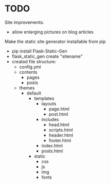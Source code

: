 TODO
====

Site improvements:

- allow enlarging pictures on blog articles


Make the static site generator installable from pip

- pip install Flask-Static-Gen
- flask_static_gen create "sitename"
- created file structure:
	- config.yml
	- contents
		- pages
		- posts
	- themes
		- default
			- templates
				- layouts
					- page.html
					- post.html
				- includes
					- head.html
					- scripts.html
					- header.html
					- footer.html
				- index.html
				- posts.html
			- static
				- css
				- js
				- img
				- fonts			
